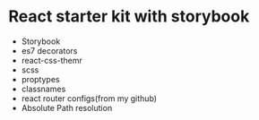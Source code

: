 # React starter kit with storybook
- Storybook
- es7 decorators
- react-css-themr
- scss
- proptypes
- classnames
- react router configs(from my github)
- Absolute Path resolution
